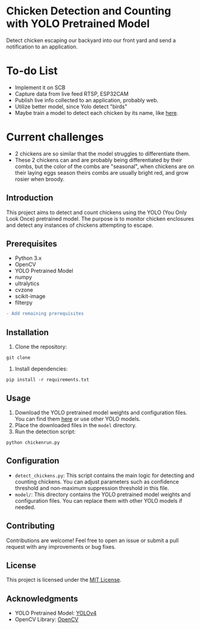 # Chicken Detection and Counting with YOLO Pretrained Model
Detect chicken escaping our backyard into our front yard and send a notification to an application.

# To-do List
- Implement it on SCB
- Capture data from live feed RTSP, ESP32CAM
- Publish live info collected to an application, probably web.
- Utilize better model, since Yolo detect "birds"
- Maybe train a model to detect each chicken by its name, like [here](https://github.com/DennisFaucher/ChickenDetection).

# Current challenges
- 2 chickens are so similar that the model struggles to differentiate them. 
- These 2 chickens can and are probably being differentiated by their combs, but the color of the combs are "seasonal", when chickens are on their laying eggs season theirs combs are usually bright red, and grow rosier when broody.



## Introduction
This project aims to detect and count chickens using the YOLO (You Only Look Once) pretrained model. The purpose is to monitor chicken enclosures and detect any instances of chickens attempting to escape.

## Prerequisites
- Python 3.x
- OpenCV
- YOLO Pretrained Model
- numpy
- ultralytics
- cvzone
- scikit-image
- filterpy
```diff
- Add remaining prerequisites
```


## Installation
1. Clone the repository:

```
git clone 
```
1. Install dependencies:

```
pip install -r requirements.txt
```



## Usage
1. Download the YOLO pretrained model weights and configuration files. You can find them [here](https://github.com/AlexeyAB/darknet) or use other YOLO models.
2. Place the downloaded files in the `model` directory.
3. Run the detection script:

```
python chickenrun.py
```

## Configuration
- `detect_chickens.py`: This script contains the main logic for detecting and counting chickens. You can adjust parameters such as confidence threshold and non-maximum suppression threshold in this file.
- `model/`: This directory contains the YOLO pretrained model weights and configuration files. You can replace them with other YOLO models if needed.

## Contributing
Contributions are welcome! Feel free to open an issue or submit a pull request with any improvements or bug fixes.

## License
This project is licensed under the [MIT License](LICENSE).

## Acknowledgments
- YOLO Pretrained Model: [YOLOv4](https://github.com/AlexeyAB/darknet)
- OpenCV Library: [OpenCV](https://opencv.org/)
